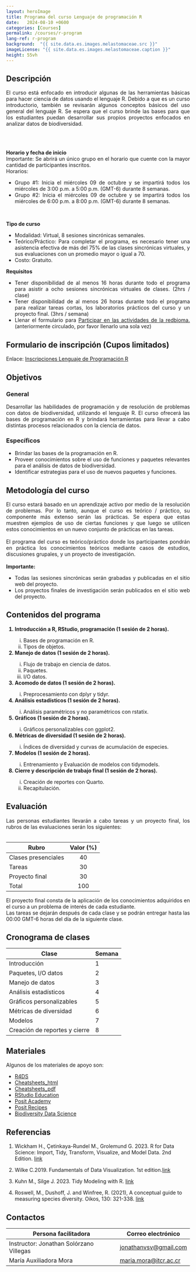 ```yaml
---
layout: heroImage
title: Programa del curso Lenguaje de programación R
date:   2024-08-10 +0600
categories: [Courses]
permalink: /courses/r-program
lang-ref: r-program
background:  "{{ site.data.es.images.melastomaceae.src }}"
imageLicense: "{{ site.data.es.images.melastomaceae.caption }}"
height: 55vh
---
```


## Descripción
<div style="text-align: justify">
El curso está enfocado en introducir algunas de las herramientas básicas para hacer ciencia de datos usando el lenguaje R. Debido a que es un curso introductorio, también se revisarán algunos conceptos básicos del uso general del lenguaje R. Se espera que el curso brinde las bases para que los estudiantes puedan desarrollar sus propios proyectos enfocados en analizar datos de biodiversidad.

<br><br>

<b>Horario y fecha de inicio</b>
<br>
Importante: Se abrirá un único grupo en el horario que cuente con la mayor cantidad de participantes inscritos.
<br>
Horarios:
<ul>
    <li>Grupo #1: Inicia el miércoles 09 de octubre y se impartirá todos los miércoles de 3:00 p.m. a 5:00 p.m. (GMT-6) durante 8 semanas.</li>
    <li>Grupo #2: Inicia el miércoles 09 de octubre y se impartirá todos los miércoles de 6:00 p.m. a 8:00 p.m. (GMT-6) durante 8 semanas.</li>
</ul>
<br>

<b>Tipo de curso</b>
<br>
<ul>
    <li>Modalidad:  Virtual, 8 sesiones sincrónicas semanales.</li>
    <li>Teórico/Práctico: Para completar el programa, es necesario tener una asistencia efectiva de más del 75% de las clases sincrónicas virtuales, y sus evaluaciones con un promedio mayor o igual a 70.</li>
    <li>Costo: Gratuito.</li>
</ul>

<b>Requisitos</b>
<ul>
<li>Tener disponibilidad de al menos 16 horas durante todo el programa para asistir a ocho sesiones sincrónicas virtuales de clases. (2hrs / clase)</li>
<li>Tener disponibilidad de al menos 26 horas durante todo el programa para realizar tareas cortas, los laboratorios prácticos del curso y un proyecto final. (3hrs / semana)</li>
<li>Llenar el formulario para <a href="https://forms.gle/gq98uQN32xz9uBx87">Participar en las actividades de la redbioma.</a> (anteriormente circulado, por favor llenarlo una sola vez)</li>
</ul>

</div>

## Formulario de inscripción (Cupos limitados)
Enlace: [Inscripciones Lenguaje de Programación R](https://docs.google.com/forms/d/e/1FAIpQLSdND7N3UCjgXMbDp6ULa6TGbbnYhrCSA0rpcvrNhqKR1D42rQ/viewform?usp=sharing)

## Objetivos

### General
<div style="text-align: justify">
Desarrollar las habilidades de programación y de resolución de problemas con datos de biodiversidad, utilizando el lenguaje R. El curso ofrecerá las bases de programación en R y brindará herramientas para llevar a cabo distintas procesos relacionados con la ciencia de datos.
</div>

### Específicos
<div style="text-align: justify">
<ul>
    <li>Brindar las bases de la programación en R.</li>
    <li>Proveer conocimientos sobre el uso de funciones y paquetes relevantes para el análisis de datos de biodiversidad.</li>
    <li>Identificar estrategias para el uso de nuevos paquetes y funciones.</li>
    
</ul>
</div>

## Metodología del curso
<div style="text-align: justify">
El curso estará basado en un aprendizaje activo por medio de la resolución de problemas. Por lo tanto, aunque el curso es teórico / práctico, su componente más extenso serán las prácticas. Se espera que estas muestren ejemplos de uso de ciertas funciones y que luego se utilicen estos conocimientos en un nuevo conjunto de prácticas en las tareas.   
<br><br>
El programa del curso es teórico/práctico donde los participantes pondrán en práctica los conocimientos teóricos mediante casos de estudios, discusiones grupales, y un proyecto de investigación. 
<br><br>
<b>Importante:</b>
<ul>
    <li>Todas las sesiones sincrónicas serán grabadas y publicadas en el sitio web del proyecto.</li>
    <li>Los proyectos finales de investigación serán publicados en el sitio web del proyecto.</li>
</ul>
</div>

## Contenidos del programa
<div style="text-align: justify">
<ol>
    <b><li>Introducción a R, RStudio, programación (1 sesión de 2 horas).</li></b>
    <ol type="i">
        <li>Bases de programación en R.</li>
        <li>Tipos de objetos.</li>
    </ol>
    <b><li>Manejo de datos (1 sesión de 2 horas).</li></b>
    <ol type="i">
        <li>Flujo de trabajo en ciencia de datos.</li>
        <li>Paquetes.</li>
        <li>I/O datos.</li>
    </ol>
    <b><li>Acomodo de datos (1 sesión de 2 horas).</li></b>
    <ol type="i">
        <li>Preprocesamiento con dplyr y tidyr.</li>
    </ol>
    <b><li>Análisis estadísticos (1 sesión de 2 horas).</li></b>
    <ol type="i">
        <li>Análisis paramétricos y no paramétricos con rstatix.</li>
    </ol>
    <b><li>Gráficos (1 sesión de 2 horas).</li></b>
    <ol type="i">
        <li>Gráficos personalizables con ggplot2.</li>
    </ol>
    <b><li>Métricas de diversidad (1 sesión de 2 horas).</li></b>
    <ol type="i">
        <li>Índices de diversidad y curvas de acumulación de especies.</li>
    </ol>
    <b><li> Modelos (1 sesión de 2 horas). </li></b>
    <ol type="i">
        <li>Entrenamiento y Evaluación de modelos con tidymodels.</li>
    </ol>
    <b><li>Cierre y descripción de trabajo final (1 sesión de 2 horas).</li></b>
    <ol type="i">
        <li>Creación de reportes con Quarto.</li>
        <li>Recapitulación.</li>
    </ol>

</ol>
</div>


## Evaluación
<div style="text-align: justify">
Las personas estudiantes llevarán a cabo tareas y un proyecto final, los rubros de las evaluaciones serán los siguientes:
</div>
<br>

| Rubro | Valor (%) |
| ----- | :-------: |
|  Clases presenciales  | 40 |
| Tareas | 30 |
| Proyecto final | 30 |
| Total | 100 |

<div style="text-align: justify">
El proyecto final consta de la aplicación de los conocimientos adquiridos en el curso a un problema de interés de cada estudiante. 
<br>
Las tareas se dejarán después de cada clase y se podrán entregar hasta las 00:00 GMT-6 horas del día de la siguiente clase.

</div>

## Cronograma de clases

| Clase     | Semana      |
| -------   | ----------- |
| Introducción        | 1 |
| Paquetes, I/O datos | 2 |
| Manejo de datos     | 3 |
| Análisis estadísticos    | 4 |
| Gráficos personalizables | 5 |
| Métricas de diversidad   | 6 |
| Modelos                  | 7 |
| Creación de reportes y cierre | 8 |


## Materiales
Algunos de los materiales de apoyo son: 
- [R4DS](https://r4ds.hadley.nz/)
- [Cheatsheets_html](https://rstudio.github.io/cheatsheets/)
- [Cheatsheets_pdf](https://posit.co/resources/cheatsheets/)
- [RStudio Education](https://education.rstudio.com/)
- [Posit Academy](https://posit.co/products/enterprise/academy/)
- [Posit Recipes](https://posit.cloud/learn/recipes)
- [Biodiversity Data Science](https://www.biodiversitydatascience.com/code/)

## Referencias
1. Wickham H., Çetinkaya-Rundel M., Grolemund G. 2023. R for Data Science: Import, Tidy, Transform, Visualize, and Model Data. 2nd Edition. [link](https://r4ds.hadley.nz/)

2. Wilke C.2019. Fundamentals of Data Visualization. 1st edition.[link](https://clauswilke.com/dataviz/)

3. Kuhn M., Silge J. 2023. Tidy Modeling with R. [link](https://www.tmwr.org/)

2. Roswell, M., Dushoff, J. and Winfree, R. (2021), A conceptual guide to measuring species diversity. Oikos, 130: 321-338. [link](https://doi.org/10.1111/oik.07202)

## Contactos

| Persona facilitadora | Correo electrónico |
| -------------------- | ------------------ |
| Instructor: Jonathan Solórzano Villegas     | [jonathanvsv@gmail.com ](mailto:jonathanvsv@gmail.com ) |
| María Auxiliadora Mora     | [maria.mora@itcr.ac.cr](mailto:maria.mora@itcr.ac.cr) |

